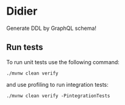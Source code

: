 # Didier

Generate DDL by GraphQL schema!

## Run tests

To run unit tests use the following command:

```shell
./mvnw clean verify
```

and use profiling to run integration tests:

```shell
./mvnw clean verify -PintegrationTests
```
